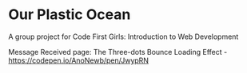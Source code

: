 # Our Plastic Ocean
A group project for Code First Girls: Introduction to Web Development


Message Received page:
The Three-dots Bounce Loading Effect - https://codepen.io/AnoNewb/pen/JwypRN
